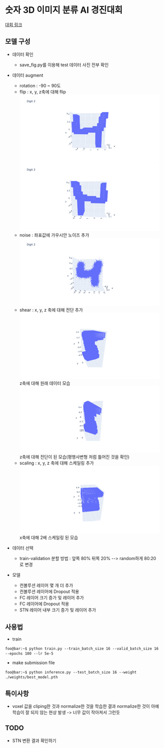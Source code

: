 # 숫자 3D 이미지 분류 AI 경진대회

[대회 링크](https://dacon.io/competitions/official/235951/overview/description)

## 모델 구성

- 데이터 확인
  - save_fig.py를 이용해 test 데이터 사진 전부 확인

- 데이터 augment
  - rotation : -90 ~ 90도
  - flip : x, y, z축에 대해 flip  ![origin4](./images/origin4.png) ![flip](./images/flip4.png)
  - noise : 좌표값에 가우시안 노이즈 추가  ![noise4](./images/noise4.png)
  - shear : x, y, z 축에 대해 전단 추가 ![origin5](./images/origin5.png)z축에 대해 원래 데이터 모습 ![shear5](./images/shear5.png)z축에 대해 전단이 된 모습(평행사변형 처럼 틀어진 것을 확인)
  - scaling : x, y, z 축에 대해 스케일링 추가 ![scaling5](./images/scaling5.png) x축에 대해 2배 스케일링 된 모습

- 데이터 선택
  - train-validation 분할 방법 : 앞쪽 80% 뒤쪽 20% --> random하게 80:20로 변경

- 모델
  - 컨볼루션 레이어 몇 개 더 추가
  - 컨볼루션 레이어에 Dropout 적용
  - FC 레이어 크기 증가 및 레이어 추가
  - FC 레이어에 Dropout 적용
  - STN 레이어 내부 크기 증가 및 레이어 추가

## 사용법

- train

```console
foo@bar:~$ python train.py --train_batch_size 16 --valid_batch_size 16 --epochs 100 --lr 5e-5
```

- make submission file

```console
foo@bar:~$ python inference.py --test_batch_size 16 --weight ./weights/best_model.pth
```

## 특이사항

- voxel 값을 cliping한 것과 normalize한 것을 학습한 결과 normalize한 것이 아예 학습이 잘 되지 않는 현상 발생 -> 너무 값이 작아져서 그런듯

## TODO

- STN 변환 결과 확인하기
